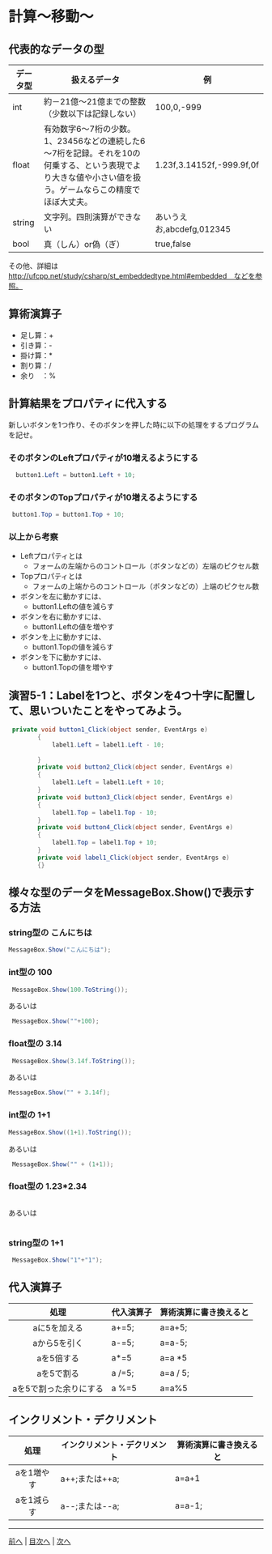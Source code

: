 # 計算～移動～

## 代表的なデータの型
|データ型|扱えるデータ|例|
|-------|-----------|--|
|int    | 約－21億～21億までの整数（少数以下は記録しない）|100,0,-999|
|float  | 有効数字6～7桁の少数。1、23456などの連続した6～7桁を記録。それを10の何乗する、という表現でより大きな値や小さい値を扱う。ゲームならこの精度でほぼ大丈夫。| 1.23f,3.14152f,-999.9f,0f |
|string | 文字列。四則演算ができない|あいうえお,abcdefg,012345  |
|bool   | 真（しん）or偽（ぎ）|true,false|

その他、詳細は http://ufcpp.net/study/csharp/st_embeddedtype.html#embedded　などを参照。

## 算術演算子
- 足し算：+
- 引き算：-
- 掛け算：*
- 割り算：/
- 余り　：%

## 計算結果をプロパティに代入する
新しいボタンを1つ作り、そのボタンを押した時に以下の処理をするプログラムを記せ。

### そのボタンのLeftプロパティが10増えるようにする
```cs
  button1.Left = button1.Left + 10;
```

### そのボタンのTopプロパティが10増えるようにする
```cs
 button1.Top = button1.Top + 10;
```

### 以上から考察
- Leftプロパティとは
  - フォームの左端からのコントロール（ボタンなどの）左端のピクセル数
- Topプロパティとは
  - フォームの上端からのコントロール（ボタンなどの）上端のピクセル数
- ボタンを左に動かすには、
  - button1.Leftの値を減らす
- ボタンを右に動かすには、
  - button1.Leftの値を増やす
- ボタンを上に動かすには、
  - button1.Topの値を減らす
- ボタンを下に動かすには、
  - button1.Topの値を増やす

## 演習5-1：Labelを1つと、ボタンを4つ十字に配置して、思いついたことをやってみよう。

```cs
 private void button1_Click(object sender, EventArgs e)
        {
            label1.Left = label1.Left - 10;
           
        }
        private void button2_Click(object sender, EventArgs e)
        {
            label1.Left = label1.Left + 10;
        }
        private void button3_Click(object sender, EventArgs e)
        {
            label1.Top = label1.Top - 10;
        }
        private void button4_Click(object sender, EventArgs e)
        {
            label1.Top = label1.Top + 10;
        }
        private void label1_Click(object sender, EventArgs e)
        {}
```
## 様々な型のデータをMessageBox.Show()で表示する方法
### string型の こんにちは
```cs
MessageBox.Show("こんにちは");
```

### int型の 100
```cs
 MessageBox.Show(100.ToString());
```

あるいは

```cs
 MessageBox.Show(""+100);
```

### float型の 3.14
```cs
 MessageBox.Show(3.14f.ToString());
```

あるいは

```cs
MessageBox.Show("" + 3.14f);
```

### int型の 1+1
```cs
MessageBox.Show((1+1).ToString());
```

あるいは

```cs
 MessageBox.Show("" + (1+1));
```

### float型の 1.23*2.34
```cs

```

あるいは

```cs

```

### string型の 1+1
```cs
 MessageBox.Show("1"+"1");
```

## 代入演算子
|処理                   |代入演算子|算術演算に書き換えると|
|:---------------------:|---------|-------------------|
|aに5を加える            |  a+=5; | a=a+5;             |
|aから5を引く           |  a-=5;  |        a=a-5;    |
|aを5倍する             |     a*=5  |    a=a *5       |
|aを5で割る             |      a /=5;   |  a=a / 5;      |
|aを5で割った余りにする   |     a %=5    |  a=a%5                 |

## インクリメント・デクリメント
|処理      |インクリメント・デクリメント|算術演算に書き換えると|
|:-------:|--------------------------|----------------------|
|aを1増やす|    a++;または++a;     |         a=a+1          |		
|aを1減らす|	     a--;または--a;                 |  a=a-1;                 |

---

[前へ](04.md) | [目次へ](README.md#%E7%9B%AE%E6%AC%A1) | [次へ](06.md)
